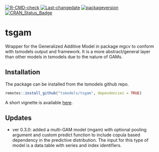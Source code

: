 
[![R-CMD-check](https://github.com/tsmodels/tsgam/workflows/R-CMD-check/badge.svg)](https://github.com/tsmodels/tsgam/actions)
[![Last-changedate](https://img.shields.io/badge/last%20change-2023--04--20-yellowgreen.svg)](/commits/master)
[![packageversion](https://img.shields.io/badge/Package%20version-0.3.0-orange.svg?style=flat-square)](commits/master)
[![CRAN_Status_Badge](https://www.r-pkg.org/badges/version/tsgam)](https://cran.r-project.org/package=tsgam)

# tsgam

Wrapper for the Generalized Additive Model in package mgcv to conform
with tsmodels output and framework. It is a more abstract/general layer
than other models in tsmodels due to the nature of GAMs.

## Installation

The package can be installed from the tsmodels github repo.

``` r
remotes::install_github("tsmodels/tsgam", dependencies = TRUE)
```

A short vignette is available
[here](https://www.nopredict.com/packages/tsgam.html).

## Updates

- ver 0.3.0: added a multi-GAM model (mgam) with optional pooling
  argument and custom predict function to include copula based
  dependency in the predictive distribution. The input for this type of
  model is a data.table with series and index identifiers.
